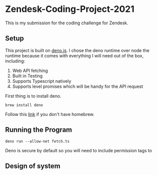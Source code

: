 # Zendesk-Coding-Project-2021

This is my submission for the coding challenge for Zendesk.

## Setup

This project is built on [deno.js](https://deno.land/). I chose the deno runtime over node the runtime because it comes with everything I will need out of the box, including:

1) Web API fetching 
2) Built in Testing
3) Supports Typescript natively
4) Supports level promises which will be handy for the API request

First thing is to install deno.

`brew install deno`

Follow this [link](https://deno.land/) if you don't have homebrew.

## Running the Program

`deno run --allow-net fetch.ts`

Deno is secure by default so you will need to include permission tags to

## Design of system
